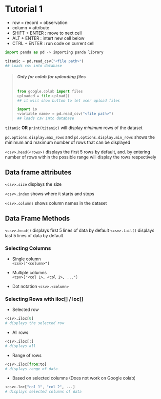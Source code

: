 # __Tutorial 1__

- row = record = observation
- column = attribute
- SHIFT + ENTER : move to next cell
- ALT + ENTER : intert new cell below
- CTRL + ENTER : run code on current cell

``` python
import panda as pd -> importing panda library

titanic = pd.read_csv("<file path>")
## loads csv into database
```

> ###### __Only for colab for uploading files__
> ``` python
> from google.colab import files
> uploaded = file.upload()
> ## it will show button to let user upload files
> 
> import io
> <variable name> = pd.read_csv("<file path>")
> ## loads csv into database
> ```
  
`titanic` __OR__ `print(titanic)` will display _minimum_ rows of the dataset  
  
`pd.options.display.max_rows` and `pd.options.display.min_rows` shows the minimum and maximum number of rows that can be displayed  
  
`<csv>.head(<rows>)` displays the first 5 rows by default, and. by entering number of rows within the possible range will display the rows respectively  
  
## __Data frame attributes__
`<csv>.size` displays the size
  
`<csv>.index` shows where it starts and stops
  
`<csv>.columns` shows column names in the dataset
  
## __Data Frame Methods__
`<csv>.head()` displays first 5 lines of data by default
`<csv>.tail()` displays last 5 lines of data by default
  
### __Selecting Columns__
- Single column  
`<csv>["<column>"]`
  
- Multiple columns  
`<csv>["<col 1>, <col 2>, ..."]`
  
- Dot notation 
`<csv>.<column>`
  
### __Selecting Rows with iloc[] / loc[]__
- Selected row
``` python
<csv>.iloc[0]
# displays the selected row
```  
  
- All rows
``` python
<csv>.iloc[:]
# displays all
```  

- Range of rows
``` python
<csv>.iloc[from:to]
# displays range of data
```
  
- Based on selected columns (Does not work on Google colab)
``` python
<csv>.loc["col 1", "col 2", ...]
# displays selected columns of data
```
